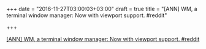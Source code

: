 +++
date = "2016-11-27T03:00:03+03:00"
draft = true
title = "[ANN] WM, a terminal window manager: Now with viewport support.  #reddit"

+++

<p><a href="https://t.co/AvwdbWmmxI">[ANN] WM, a terminal window manager: Now with viewport support.  #reddit</a></p>
